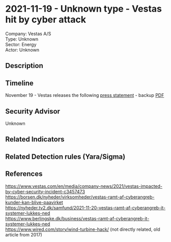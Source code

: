 # 2021-11-19 - Unknown type - Vestas hit by cyber attack 
Company: Vestas A/S   
Type: Unknown  
Sector: Energy  
Actor: Unknown  

## Description  

## Timeline
November 19 - Vestas releases the following [press statement](https://www.vestas.com/en/media/company-news/2021/vestas-impacted-by-cyber-security-incident-c3457473) - backup [PDF](images/vestas-press-statement.pdf)    

## Security Advisor
Unknown

## Related Indicators

## Related Detection rules (Yara/Sigma)

## References   
https://www.vestas.com/en/media/company-news/2021/vestas-impacted-by-cyber-security-incident-c3457473   
https://borsen.dk/nyheder/virksomheder/vestas-ramt-af-cyberangreb-kunder-kan-blive-paavirket  
https://nyheder.tv2.dk/samfund/2021-11-20-vestas-ramt-af-cyberangreb-it-systemer-lukkes-ned  
https://www.berlingske.dk/business/vestas-ramt-af-cyberangreb-it-systemer-lukkes-ned  
https://www.wired.com/story/wind-turbine-hack/ (not directly related, old article from 2017)  
